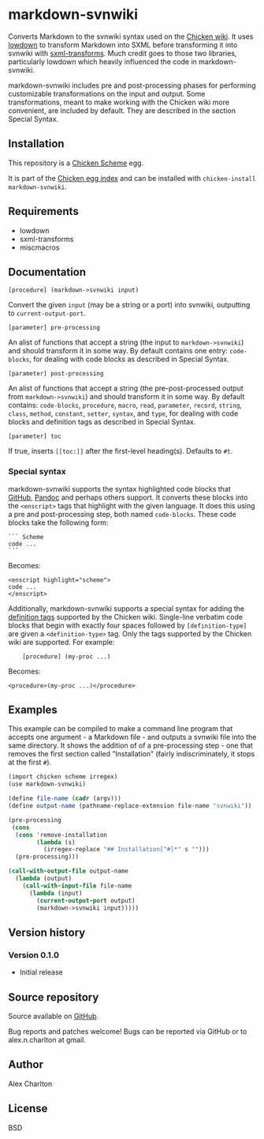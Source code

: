 # markdown-svnwiki
Converts Markdown to the svnwiki syntax used on the [Chicken wiki](https://wiki.call-cc.org/edit-help). It uses [lowdown](http://wiki.call-cc.org/eggref/4/lowdown) to transform Markdown into SXML before transforming it into svnwiki with [sxml-transforms](http://wiki.call-cc.org/eggref/4/sxml-transforms). Much credit goes to those two libraries, particularly lowdown which heavily influenced the code in markdown-svnwiki.

markdown-svnwiki includes pre and post-processing phases for performing customizable transformations on the input and output. Some transformations, meant to make working with the Chicken wiki more convenient, are included by default. They are described in the section Special Syntax.

## Installation
This repository is a [Chicken Scheme](http://call-cc.org/) egg.

It is part of the [Chicken egg index](http://wiki.call-cc.org/chicken-projects/egg-index-4.html) and can be installed with `chicken-install markdown-svnwiki`.

## Requirements
* lowdown
* sxml-transforms
* miscmacros

## Documentation

    [procedure] (markdown->svnwiki input)

Convert the given `input` (may be a string or a port) into svnwiki, outputting to `current-output-port`.

    [parameter] pre-processing

An alist of functions that accept a string (the input to `markdown->svnwiki`) and should transform it in some way. By default contains one entry: `code-blocks`, for dealing with code blocks as described in Special Syntax.

    [parameter] post-processing
An alist of functions that accept a string (the pre-post-processed output from `markdown->svnwiki`) and should transform it in some way. By default contains: `code-blocks`, `procedure`, `macro`, `read`, `parameter`, `record`, `string`, `class`, `method`, `constant`, `setter`, `syntax`, and `type`, for dealing with code blocks and definition tags as described in Special Syntax.

    [parameter] toc

If true, inserts `[[toc:]]` after the first-level heading(s). Defaults to `#t`.

### Special syntax
markdown-svnwiki supports the syntax highlighted code blocks that [GitHub](help.github.com/articles/github-flavored-markdown#syntax-highlighting), [Pandoc](http://johnmacfarlane.net/pandoc/README.html#fenced-code-blocks) and perhaps others support. It converts these blocks into the `<enscript>` tags that highlight with the given language. It does this using a pre and post-processing step, both named `code-blocks`. These code blocks take the following form:

    ``` Scheme
    code ...
    ```

Becomes:

    <enscript highlight="scheme">
    code ...
    </enscript>

Additionally, markdown-svnwiki supports a special syntax for adding the [definition tags](https://wiki.call-cc.org/edit-help#extensions-for-chicken-documentation) supported by the Chicken wiki. Single-line verbatim code blocks that begin with exactly four spaces followed by `[definition-type]` are given a `<definition-type>` tag. Only the tags supported by the Chicken wiki are supported. For example:

        [procedure] (my-proc ...)

Becomes:

    <procedure>(my-proc ...)</procedure>

## Examples
This example can be compiled to make a command line program that accepts one argument - a Markdown file - and outputs a svnwiki file into the same directory. It shows the addition of of a pre-processing step - one that removes the first section called "Installation" (fairly indiscriminately, it stops at the first `#`).

``` Scheme
(import chicken scheme irregex)
(use markdown-svnwiki)

(define file-name (cadr (argv)))
(define output-name (pathname-replace-extension file-name "svnwiki"))

(pre-processing
 (cons
  (cons 'remove-installation
        (lambda (s)
          (irregex-replace "## Installation[^#]*" s "")))
  (pre-processing)))

(call-with-output-file output-name
  (lambda (output)
    (call-with-input-file file-name
      (lambda (input)
        (current-output-port output)
        (markdown->svnwiki input)))))
```

## Version history
### Version 0.1.0
* Initial release

## Source repository
Source available on [GitHub](https://github.com/AlexCharlton/markdown-svnwiki).

Bug reports and patches welcome! Bugs can be reported via GitHub or to alex.n.charlton at gmail.

## Author
Alex Charlton

## License
BSD
